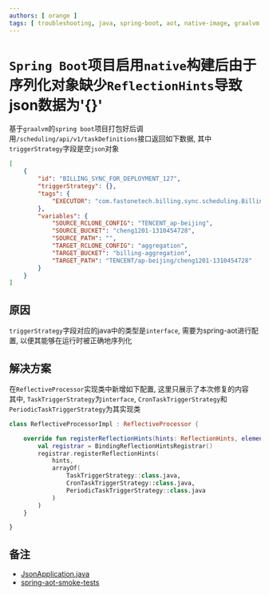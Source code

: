 ```yaml
---
authors: [ orange ]
tags: [ troubleshooting, java, spring-boot, aot, native-image, graalvm ]
---
```


# `Spring Boot`项目启用`native`构建后由于序列化对象缺少`ReflectionHints`导致json数据为'{}'

基于`graalvm`的`spring boot`项目打包好后调用`/scheduling/api/v1/taskDefinitions`接口返回如下数据, 其中`triggerStrategy`字段是空`json`对象

```json
[
	{
		"id": "BILLING_SYNC_FOR_DEPLOYMENT_127",
		"triggerStrategy": {},
		"tags": {
			"EXECUTOR": "com.fastonetech.billing.sync.scheduling.BillingSyncTaskExecutor"
		},
		"variables": {
			"SOURCE_RCLONE_CONFIG": "TENCENT_ap-beijing",
			"SOURCE_BUCKET": "cheng1201-1310454728",
			"SOURCE_PATH": "",
			"TARGET_RCLONE_CONFIG": "aggregation",
			"TARGET_BUCKET": "billing-aggregation",
			"TARGET_PATH": "TENCENT/ap-beijing/cheng1201-1310454728"
		}
	}
]
```

<!--truncate-->

## 原因

`triggerStrategy`字段对应的java中的类型是`interface`, 需要为spring-aot进行配置, 以便其能够在运行时被正确地序列化

## 解决方案

在`ReflectiveProcessor`实现类中新增如下配置, 这里只展示了本次修复的内容<br/>
其中, `TaskTriggerStrategy`为`interface`, `CronTaskTriggerStrategy`和`PeriodicTaskTriggerStrategy`为其实现类

```kotlin
class ReflectiveProcessorImpl : ReflectiveProcessor {

	override fun registerReflectionHints(hints: ReflectionHints, element: AnnotatedElement) {
		val registrar = BindingReflectionHintsRegistrar()
		registrar.registerReflectionHints(
			hints,
			arrayOf(
				TaskTriggerStrategy::class.java,
				CronTaskTriggerStrategy::class.java,
				PeriodicTaskTriggerStrategy::class.java
			)
		)
	}

}
```

## 备注

- [JsonApplication.java](https://github.com/spring-projects/spring-aot-smoke-tests/blob/main/boot/json/src/main/java/com/example/json/JsonApplication.java)
- [spring-aot-smoke-tests](https://github.com/spring-projects/spring-aot-smoke-tests)